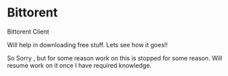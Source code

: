 # Bittorent
Bittorent Client

Will help in downloading free stuff. Lets see how it goes!!

So Sorry , but for some reason work on this is stopped for some reason. Will resume work on it once I have required knowledge.
